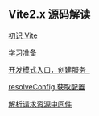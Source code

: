 ## Vite2.x 源码解读

[初识 Vite](https://www.wolai.com/ahwgs/uAiTy6PkKe4EBCmRApiE35)

[学习准备](https://www.wolai.com/ahwgs/4nkbSasLfH1rq3G9mEEiHf)

[开发模式入口，创建服务  ](https://www.wolai.com/ahwgs/eSLuGgeTqRS5nag2WJMd34)

[resolveConfig 获取配置](https://www.wolai.com/ahwgs/hBTjYy3WMYa3vApSfTdLNP)

[解析请求资源中间件
](https://www.wolai.com/ahwgs/9qoizQtip8R2zBqqBHPoSh)

